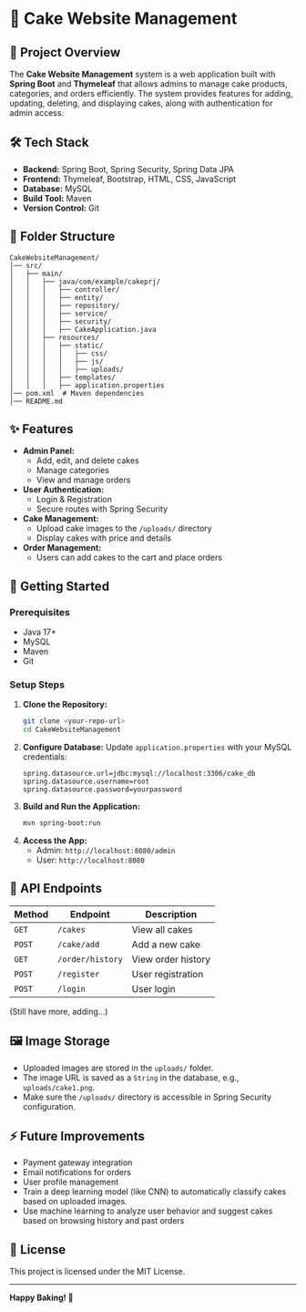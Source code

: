 # 🍰 Cake Website Management

## 📌 Project Overview
The **Cake Website Management** system is a web application built with **Spring Boot** and **Thymeleaf** that allows admins to manage cake products, categories, and orders efficiently. The system provides features for adding, updating, deleting, and displaying cakes, along with authentication for admin access.

## 🛠️ Tech Stack
- **Backend:** Spring Boot, Spring Security, Spring Data JPA
- **Frontend:** Thymeleaf, Bootstrap, HTML, CSS, JavaScript
- **Database:** MySQL
- **Build Tool:** Maven
- **Version Control:** Git

## 📂 Folder Structure
```
CakeWebsiteManagement/
│── src/
│   ├── main/
│   │   ├── java/com/example/cakeprj/
│   │   │   ├── controller/      
│   │   │   ├── entity/        
│   │   │   ├── repository/    
│   │   │   ├── service/       
│   │   │   ├── security/       
│   │   │   ├── CakeApplication.java  
│   │   ├── resources/
│   │   │   ├── static/
│   │   │   │   ├── css/        
│   │   │   │   ├── js/       
│   │   │   │   ├── uploads/   
│   │   │   ├── templates/      
│   │   │   ├── application.properties 
│── pom.xml  # Maven dependencies
│── README.md
```

## ✨ Features
- **Admin Panel:**
  - Add, edit, and delete cakes
  - Manage categories
  - View and manage orders
- **User Authentication:**
  - Login & Registration
  - Secure routes with Spring Security
- **Cake Management:**
  - Upload cake images to the `/uploads/` directory
  - Display cakes with price and details
- **Order Management:**
  - Users can add cakes to the cart and place orders

## 🚀 Getting Started

### Prerequisites
- Java 17+
- MySQL
- Maven
- Git

### Setup Steps
1. **Clone the Repository:**
   ```sh
   git clone <your-repo-url>
   cd CakeWebsiteManagement
   ```
2. **Configure Database:**
   Update `application.properties` with your MySQL credentials:
   ```properties
   spring.datasource.url=jdbc:mysql://localhost:3306/cake_db
   spring.datasource.username=root
   spring.datasource.password=yourpassword
   ```
3. **Build and Run the Application:**
   ```sh
   mvn spring-boot:run
   ```
4. **Access the App:**
   - Admin: `http://localhost:8080/admin`
   - User: `http://localhost:8080`

## 🔗 API Endpoints
| Method | Endpoint            | Description          |
|--------|---------------------|----------------------|
| `GET`  | `/cakes`            | View all cakes       |
| `POST` | `/cake/add`         | Add a new cake      |
| `GET`  | `/order/history`    | View order history  |
| `POST` | `/register`         | User registration   |
| `POST` | `/login`            | User login          |
(Still have more, adding...)

## 🖼️ Image Storage
- Uploaded images are stored in the `uploads/` folder.
- The image URL is saved as a `String` in the database, e.g., `uploads/cake1.png`.
- Make sure the `/uploads/` directory is accessible in Spring Security configuration.

## ⚡ Future Improvements
- Payment gateway integration
- Email notifications for orders
- User profile management
- Train a deep learning model (like CNN) to automatically classify cakes based on uploaded images.
- Use machine learning to analyze user behavior and suggest cakes based on browsing history and past orders


## 📜 License
This project is licensed under the MIT License.

---
**Happy Baking! 🎂**
